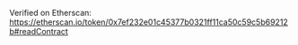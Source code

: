 Verified on Etherscan: https://etherscan.io/token/0x7ef232e01c45377b0321ff11ca50c59c5b69212b#readContract
